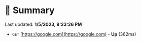 # 📖 Summary
Last updated: **1/5/2023, 9:23:26 PM**

- `GET` [https://google.com](https://google.com) - **Up** (362ms)
